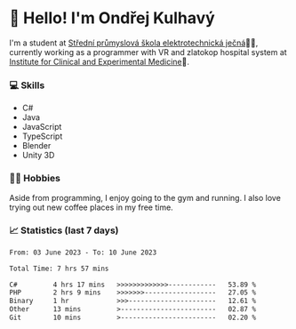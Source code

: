 # 👋 Hello! I'm Ondřej Kulhavý

I'm a student at [Střední průmyslová škola elektrotechnická ječná](https://www.spsejecna.cz/)👨‍🎓, currently working as a programmer with VR and zlatokop hospital system at [Institute for Clinical and Experimental Medicine](https://www.ikem.cz/en/)🏥.

### 💻 Skills
- C#
- Java
- JavaScript
- TypeScript
- Blender
- Unity 3D

### 🏋️‍♂️ Hobbies

Aside from programming, I enjoy going to the gym and running. I also love trying out new coffee places in my free time.

### 📈 Statistics (last 7 days)
<!--START_SECTION:waka-->

```txt
From: 03 June 2023 - To: 10 June 2023

Total Time: 7 hrs 57 mins

C#         4 hrs 17 mins   >>>>>>>>>>>>>------------   53.89 %
PHP        2 hrs 9 mins    >>>>>>>------------------   27.05 %
Binary     1 hr            >>>----------------------   12.61 %
Other      13 mins         >------------------------   02.87 %
Git        10 mins         >------------------------   02.20 %
```

<!--END_SECTION:waka-->



